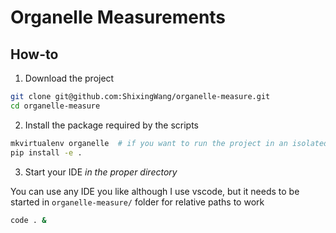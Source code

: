 # Organelle Measurements

## How-to

1. Download the project
  ```bash
  git clone git@github.com:ShixingWang/organelle-measure.git
  cd organelle-measure
  ```
2. Install the package required by the scripts
  ```bash
  mkvirtualenv organelle  # if you want to run the project in an isolated environment 
  pip install -e .
  ```
3. Start your IDE _in the proper directory_

  You can use any IDE you like although I use vscode, but it needs to be started in `organelle-measure/` folder for relative paths to work
  ```bash
  code . & 
  ```
